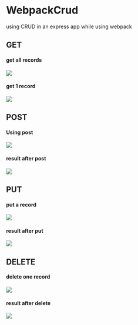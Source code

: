 # WebpackCrud
using CRUD in an express app while using webpack


## GET

#### get all records
![](ss/get.png)
#### get 1 record
![](ss/get.png)


## POST

#### Using post
![](ss/post.png)
#### result after post
![](ss/after%20post.png)


## PUT

#### put a record
![](ss/put.png)
#### result after put
![](ss/after%20put.png)



## DELETE

#### delete one record
![](ss/delete.png)
#### result after delete
![](ss/after%20delete.png)
